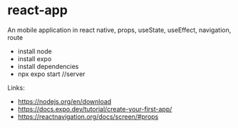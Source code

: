 # react-app
An mobile application in react native, props, useState, useEffect, navigation, route

- install node
- install expo
- install dependencies
- npx expo start //server

Links:

- https://nodejs.org/en/download
- https://docs.expo.dev/tutorial/create-your-first-app/
- https://reactnavigation.org/docs/screen/#props
